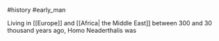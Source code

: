 #history #early_man 

Living in [[Europe]] and [[Africa| the Middle East]] between 300 and 30 thousand years ago, Homo Neaderthalis was 